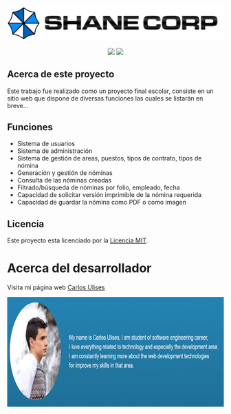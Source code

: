 <p align="center"><img width="640" heigth="104" src="https://github.com/CarlosUlisesOchoa/Sistema-de-nomina/blob/master/public/images/logo.png?raw=true"></p>

<p align="center">
<a href="https://github.com/CarlosUlisesOchoa/Sistema-de-nomina" target="_BLANK"><img src="https://img.shields.io/badge/version-1.1.0-green.svg"/></a>
<a href="http://shane-corpo.000webhostapp.com" target="_BLANK"><img src="https://img.shields.io/badge/demo-online-green.svg"/></a>
</p>


## Acerca de este proyecto

Este trabajo fue realizado como un proyecto final escolar, consiste en un sitio web que dispone de diversas funciones las cuales se listarán en breve...

## Funciones

<ul>
    <li>Sistema de usuarios</li>
    <li>Sistema de administración</li>
    <li>Sistema de gestión de areas, puestos, tipos de contrato, tipos de nómina</li>
    <li>Generación y gestión de nóminas</li>
    <li>Consulta de las nóminas creadas</li>
    <li>Filtrado/búsqueda de nóminas por folio, empleado, fecha</li>
    <li>Capacidad de solicitar versión imprimible de la nómina requerida</li>
    <li>Capacidad de guardar la nómina como PDF o como imagen</li>
</ul>

## Licencia

Este proyecto esta licenciado por la [Licencia MIT](https://opensource.org/licenses/MIT).

# Acerca del desarrollador

Visita mi página web [Carlos Ulises](http://www.carlosulises.ml)

<p align="center">
<a href="http://www.carlosulises.ml" target="_BLANK">
<img width="750" height="255" src="https://github.com/CarlosUlisesOchoa/Sistema-de-nomina/blob/master/public/images/2019-04-24_12h34_49.png?raw=true" />
</a>
</p>
